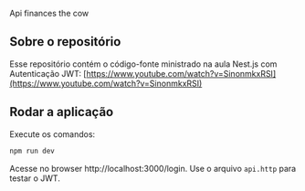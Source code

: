 Api finances the cow

## Sobre o repositório
Esse repositório contém o código-fonte ministrado na aula Nest.js com Autenticação JWT: [https://www.youtube.com/watch?v=SinonmkxRSI](https://www.youtube.com/watch?v=SinonmkxRSI)

## Rodar a aplicação

Execute os comandos:

```bash
npm run dev
```

Acesse no browser http://localhost:3000/login. Use o arquivo `api.http` para testar o JWT.

